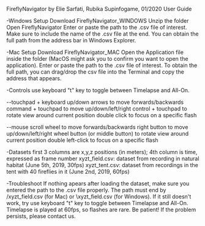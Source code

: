 FireflyNavigator by Elie Sarfati, Rubika Supinfogame, 01/2020 
User Guide

-Windows Setup
Download FireflyNavigator_WINDOWS
Unzip the folder
Open FireflyNavigator
Enter or paste the path to the .csv file of interest. Make sure to include the name of the .csv file at the end. 
You can obtain the full path from the address bar in Windows Explorer.

-Mac Setup
Download FireflyNavigator_MAC
Open the Application file inside the folder (MacOS might ask you to confirm you want to open the application).
Enter or paste the path to the .csv file of interest. 
To obtain the full path, you can drag/drop the csv file into the Terminal and copy the address that appears.

-Controls
use keyboard "t" key to toggle between Timelapse and All-On.

--touchpad + keyboard
	up/down arrows to move forwards/backwards
	command + touchpad to move up/down/left/right
	control + touchpad to rotate view around current position
	double click to focus on a specific flash

--mouse
	scroll wheel to move forwards/backwards
	right button to move up/down/left/right
	wheel button (or middle button) to rotate view around current position
	double left-click to focus on a specific flash


-Datasets
first 3 columns are x,y,z positions (in meters); 4th column is time, expressed as frame number
xyzt_field.csv: dataset from recording in natural habitat (June 5th, 2019, 30fps)
xyzt_tent.csv: dataset from recordings in the tent with 40 fireflies in it (June 2nd, 2019, 60fps)

-Troubleshoot
If nothing apears after loading the dataset, make sure you entered the path to the .csv file properly. 
The path must end by /xyzt_field.csv (for Mac) or \xyzt_field.csv (for Windows).
If it still doesn't work, try use keyboard "t" key to toggle between Timelapse and All-On. 
Timelapse is played at 60fps, so flashes are rare. Be patient!
If the problem persists, please contact us.
